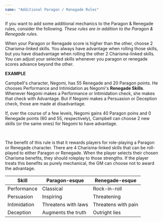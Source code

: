```yaml
---
name: "Additional Paragon / Renegade Rules"
---
```


If you want to add some additional mechanics to the <nuxt-link to="/phb/rules/beyond-first-level#paragon-renegade">Paragon & Renegade</nuxt-link>
rules, consider the following. _These rules are in addition to the Paragon & Renegade rules_.

When your Paragon or Renegade score is higher than the other, choose 2 Charisma-linked skills. You always have advantage
when rolling those skills, but you have disadvantage when rolling the other 2 Charisma-linked skills. You can
adjust your selected skills whenever you paragon or renegade scores advance beyond the other.

<v-alert :value="true" type="info">

__EXAMPLE__

Campbell's character, Negomi, has 55 Renegade and 20 Paragon points. He chooses Performance and Intimidation as Negomi's
__Renegade Skills__. Whenever Negomi makes a Performance or Intimidation check, she makes that check with Advantage.
But if Negomi makes a Persuasion or Deception check, those are made at disadvantage.

If, over the course of a few levels, Negomi gains 40 Paragon poins and 0 Renegade points (60 and 55, respectively),
Campbell can choose 2 new skills (or the same ones) for Negomi to have advantage.

</v-alert>

<br>

The benefit of this rule is that it rewards players for role-playing a Paragon or Renegade character. There are
4 Charisma-linked skills that can be roll-played to either Paragon or Renegade. When the player selects their chosen 
Charisma benefits, they should roleplay to those strengths. If the player treats this benefits as purely mechanical, the 
GM can choose not to award the advantage.

Skill | Paragon-esque | Renegade-esque
--- | --- | ---
Performance | Classical | Rock-in-roll
Persuasion | Inspiring | Threatening
Intimidation | Threatens with laws | Threatens with pain
Deception | Augments the truth | Outright lies
